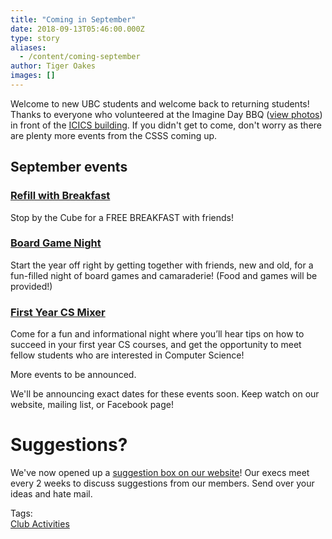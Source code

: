 ```yaml
---
title: "Coming in September"
date: 2018-09-13T05:46:00.000Z
type: story
aliases:
  - /content/coming-september
author: Tiger Oakes
images: []
---
```


<div class="field field-name-body field-type-text-with-summary field-label-hidden"><div class="field-items"><div class="field-item even">
<p>Welcome to new UBC students and welcome back to returning students! Thanks to everyone who volunteered at the Imagine Day BBQ (<a href="https://photos.app.goo.gl/58eSPEGfPT8TLsMSA">view photos</a>) in front of the <a href="http://icics.ubc.ca/">ICICS building</a>. If you didn&apos;t get to come, don&apos;t worry as there are plenty more events from the CSSS coming up.</p>

<h2>September events</h2>

<h3><a href="https://ubccsss.org/content/refill-breakfast">Refill with Breakfast</a></h3>

<p>Stop by the Cube for a FREE BREAKFAST with friends!</p>

<h3><a href="https://ubccsss.org/content/board-game-night">Board Game Night</a></h3>

<p>Start the year off right by getting together with friends, new and old, for a fun-filled night of board games and camaraderie! (Food and games will be provided!)</p>

<h3><a href="https://ubccsss.org/content/first-year-mixer">First Year CS Mixer</a></h3>

<p>Come for a fun and informational night where you&#x2019;ll hear tips on how to succeed in your first year CS courses, and get the opportunity to meet fellow students who are interested in Computer Science!</p>

<p>More events to be announced.</p>

<p>We&apos;ll be announcing exact dates for these events soon. Keep watch on our website, mailing list, or Facebook page!</p>

<h1>Suggestions?</h1>

<p>We&apos;ve now opened up a <a href="https://ubccsss.org/content/suggestions-box">suggestion box on our website</a>! Our execs meet every 2 weeks to discuss suggestions from our members. Send over your ideas and hate mail.</p>
</div></div></div>    <footer>
    <div class="field field-name-field-tags field-type-taxonomy-term-reference field-label-above"><div class="field-label">Tags:&#xA0;</div><div class="field-items"><div class="field-item even"><a href="/club">Club Activities</a></div></div></div>      </footer>
